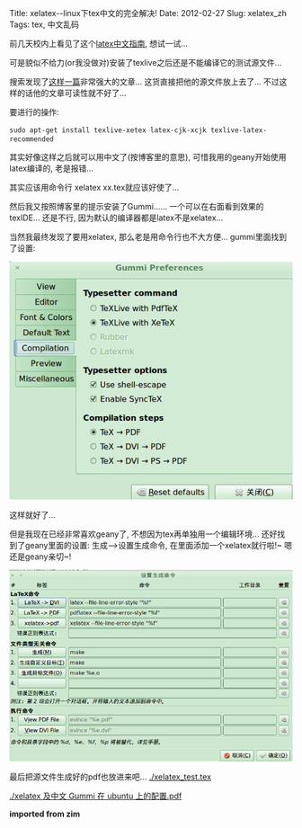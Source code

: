 Title: xelatex--linux下tex中文的完全解决!
Date: 2012-02-27
Slug: xelatex_zh
Tags: tex, 中文乱码

前几天校内上看见了这个[latex中文指南](http://page.renren.com/601024697/note/806581340?ref=share), 想试一试...

可是貌似不给力(or我没做对)安装了texlive之后还是不能编译它的测试源文件...

搜索发现了[这样一篇](http://blog.sina.com.cn/s/blog_4c20fe7b0100vjbj.html)非常强大的文章... 这货直接把他的源文件放上去了... 不过这样的话他的文章可读性就不好了...

要进行的操作:

    sudo apt-get install texlive-xetex latex-cjk-xcjk texlive-latex-recommended

其实好像这样之后就可以用中文了(按博客里的意思), 可惜我用的geany开始使用latex编译的, 老是报错...

其实应该用命令行 xelatex xx.tex就应该好使了...

然后我又按照博客里的提示安装了Gummi...... 一个可以在右面看到效果的texIDE... 还是不行, 因为默认的编译器都是latex不是xelatex...

当然我最终发现了要用xelatex, 那么老是用命令行也不大方便... gummi里面找到了设置:

![](./xelatex_zh/pasted_image.png)

这样就好了...

但是我现在已经非常喜欢geany了, 不想因为tex再单独用一个编辑环境... 还好找到了geany里面的设置: 生成-->设置生成命令, 在里面添加一个xelatex就行啦!~ 嗯 还是geany亲切~!

![](./xelatex_zh/pasted_image001.png)

最后把源文件生成好的pdf也放进来吧...
[./xelatex_test.tex](./xelatex_zh/xelatex_test.tex)

[./xelatex 及中文 Gummi 在 ubuntu 上的配置.pdf](./xelatex_zh/xelatex%20%E5%8F%8A%E4%B8%AD%E6%96%87%20Gummi%20%E5%9C%A8%20ubuntu%20%E4%B8%8A%E7%9A%84%E9%85%8D%E7%BD%AE.pdf) 


**imported from zim** 

